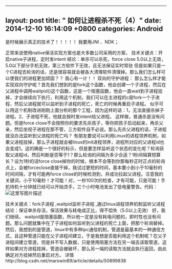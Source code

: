 
---
layout: post
title:  " 如何让进程杀不死（4）"
date:   2014-12-10 16:14:09 +0800
categories: Android
---



是时候展示真正的技术了！！！！！
我要用JNI 、NDK；
 
 正常来说使用native保活实现方案也是大多数公司采用的方案，
	技术关键点：开启native子进程，定时发intent
	结论：单杀可以杀死，force close 5.0以上无效，5.0以下部分手机无效，第三方软件下无效，且无法保证实时常驻
 但是如果只是一个C进程去轮询的话，还是很容易就会被各大清理软件清理掉。那么我们怎么样可以使我们的进程更加顽固？？
 我心有一计！！
双向的守护进程：
那么怎么样才能实现双向守护呢？首先我们想到的是fork这个函数，他会创建一个子进程，然后在父进程中调用waitpid()这个函数，这是一个阻塞函数，他会一直wait到子进程挂掉，才会继续向下执行，利用这个机制，我们可以在主进程的c层fork一个子进程，然后父进程就可以监听到子进程的死亡，死亡的时候再重启子进程。
似乎可以用这个机制改进刚刚上面分析的那个工程，因为这样的话：1，无法直接杀掉子进程。2、子进程不死，他就会按时发intent给父进程。
这样做，普通杀是没有问题。但是force close不会按照你的要求先杀孩子，等你把孩子启动起来，再杀父亲，然后坐视子进程在那不管，三方软件自不必说。那么先杀父进程的话，子进程就没办法监听到父进程的死亡吗？
有朋友要说可以利用Linux的进程领养机制，如果父进程挂掉，那么子进程就会被linux的init进程领养，进程所对应的父进程id也会变成1。这的确是一个很好的标示，但是要怎样监听这个状态的变化呢？轮询获取父进程id，然后判断是否等于1？那么轮询的间隔为多少合适？1秒间隔算短算长？设为1秒的话force close掉你的时候，根本不会等到你那每秒正时正点的轮询点上，会被forceclose直接干掉，我试过更短的时间，基本要小到小于10毫秒的时间间隔，才有可能再force close的时候检测到，并成功拉起父进程。注意我的关键词，小于10毫秒！才可能！对，一秒100次的检查，才有可能，只是可能！手机待机十分钟就已经可以开始烫手，三个小时电池发出了低电量警告。代码：![这里写图片描述](http://img.blog.csdn.net/20170217102720638?watermark/2/text/aHR0cDovL2Jsb2cuY3Nkbi5uZXQva3N3czAzMjA0MDM=/font/5a6L5L2T/fontsize/400/fill/I0JBQkFCMA==/dissolve/70/gravity/SouthEast)

技术关键点：fork子进程 ,waitpid监听子进程 ,通过linux进程领养机制监听父进程
结论：保证单杀存活，保活效果与耗电成正比，得不偿失（5.0以上无效）
好，我们继续。
waitpid是阻塞函数，所以他一定是没有耗电问题的，即时性也没有问题。那么问题就集中在了子进程如何监听到父进程的死亡上面，把那个轮询替掉。
然后，我想到的是管道，linux中有多种ipc通信机制，管道是最基本的一种通信方式，且这种管道只能在父子进程间建立，于是我想是否能利用这个机制呢？在父子进程间建立管道，但是并不写入数据，只是使用阻塞方法在另一端去读取管道，这样如果对方进程挂掉，管道会被破坏，那么另一端的读取方法就会执行返回，由此确定对方挂掉然后重启对方。 
详情http://blog.csdn.net/marswin89/article/details/50899838
 

 
 
 
 
